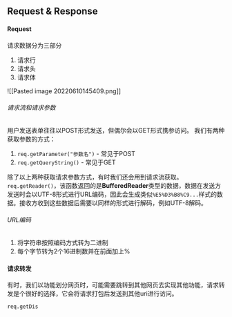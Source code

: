 ## Request & Response

#### Request
请求数据分为三部分
1. 请求行
2. 请求头
3. 请求体

![[Pasted image 20220610145409.png]]

###### 请求流和请求参数
用户发送表单往往以POST形式发送，但偶尔会以GET形式携参访问。
我们有两种获取参数的方式：
1. `req.getParameter("参数名")` - 常见于POST
2. `req.getQueryString()` - 常见于GET

除了以上两种获取请求参数方式，有时我们还会用到请求流获取。
`req.getReader()`，该函数返回的是**BufferedReader**类型的数据，数据在发送方发送时会以UTF-8形式进行URL编码，因此会生成类似`%E5%D3%B8%C9...`样式的数据。接收方收到这些数据后需要以同样的形式进行解码，例如UTF-8解码。
###### URL编码
1. 将字符串按照编码方式转为二进制
2. 每个字节转为2个16进制数并在前面加上%

#### 请求转发
有时，我们以功能划分网页时，可能需要跳转到其他网页去实现其他功能，请求转发是个很好的选择，它会将请求打包后发送到其他uri进行访问。

`req.getDis`